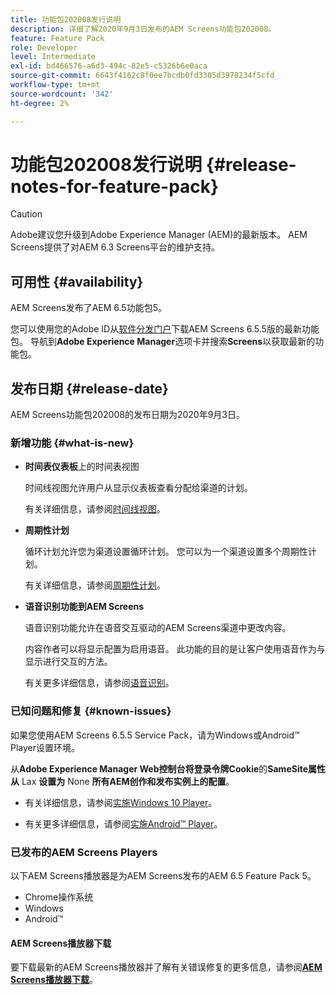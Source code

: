 ```yaml
---
title: 功能包202008发行说明
description: 详细了解2020年9月3日发布的AEM Screens功能包202008。
feature: Feature Pack
role: Developer
level: Intermediate
exl-id: bd466576-a6d3-494c-82e5-c5326b6e0aca
source-git-commit: 6643f4162c8f0ee7bcdb0fd3305d3978234f5cfd
workflow-type: tm+mt
source-wordcount: '342'
ht-degree: 2%

---
```


# 功能包202008发行说明 {#release-notes-for-feature-pack}

>[!CAUTION]
>
>Adobe建议您升级到Adobe Experience Manager (AEM)的最新版本。 AEM Screens提供了对AEM 6.3 Screens平台的维护支持。

## 可用性 {#availability}

AEM Screens发布了AEM 6.5功能包5。

您可以使用您的Adobe ID从[软件分发门户](https://experience.adobe.com/#/downloads/content/software-distribution/en/aem.html)下载AEM Screens 6.5.5版的最新功能包。 导航到&#x200B;**Adobe Experience Manager**&#x200B;选项卡并搜索&#x200B;**Screens**&#x200B;以获取最新的功能包。

## 发布日期 {#release-date}

AEM Screens功能包202008的发布日期为2020年9月3日。

### 新增功能 {#what-is-new}

* **时间表仪表板**&#x200B;上的时间表视图

  时间线视图允许用户从显示仪表板查看分配给渠道的计划。

  有关详细信息，请参阅[时间线视图](/help/user-guide/channel-assignment-latest-fp.md#timeline-view)。

* **周期性计划**

  循环计划允许您为渠道设置循环计划。 您可以为一个渠道设置多个周期性计划。

  有关详细信息，请参阅[周期性计划](/help/user-guide/channel-assignment-latest-fp.md#recurrence-schedule)。

* **语音识别功能到AEM Screens**

  语音识别功能允许在语音交互驱动的AEM Screens渠道中更改内容。

  内容作者可以将显示配置为启用语音。 此功能的目的是让客户使用语音作为与显示进行交互的方法。

  有关更多详细信息，请参阅[语音识别](voice-recognition.md)。

### 已知问题和修复 {#known-issues}

如果您使用AEM Screens 6.5.5 Service Pack，请为Windows或Android™ Player设置环境。

从&#x200B;**Adobe Experience Manager Web控制台将登录令牌Cookie**&#x200B;的&#x200B;**SameSite属性从** Lax **设置为** None **所有AEM创作和发布实例上的配置**。

* 有关详细信息，请参阅[实施Windows 10 Player](implementing-windows-player.md#fp-environment-setup)。

* 有关更多详细信息，请参阅[实施Android™ Player](implementing-android-player.md#fp-environment-setup)。

### 已发布的AEM Screens Players

以下AEM Screens播放器是为AEM Screens发布的AEM 6.5 Feature Pack 5。

* Chrome操作系统
* Windows
* Android™

#### AEM Screens播放器下载

要下载最新的AEM Screens播放器并了解有关错误修复的更多信息，请参阅&#x200B;**[AEM Screens播放器下载](https://download.macromedia.com/screens/index.html)**。

